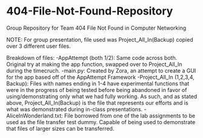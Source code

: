 # 404-File-Not-Found-Repository
Group Repository for Team 404 File Not Found in Computer Networking 

NOTE: For group presentation, file used was Project_All_In(Backup) copied over 3 different user files. 

Breakdown of files: 
  -AppAttempt (both 1/2): Same code across both. Original try at making the app function, swapped over to Project_All_In during the timecruch. 
  -main.py: Created by Zora, an attempt to create a GUI for the app based off of the AppAttempt Framework 
  -Project_All_In (1,2,3,4, Backup): Files with names ending in 1-4 have experimental functions that were in the progress of being tested before being         abandoned in favor of using/demonstrating only what we had fully working. As such, and as stated above, Project_All_In(Backup) is the file that             represents our efforts and is what was demonstrated during in-class presentations. 
  -AliceInWonderland.txt: File borrowed from one of the lab assignments to be used as the file transfer test dummy. Capable of being used to demonstrate     that files of larger sizes can be transferred.

